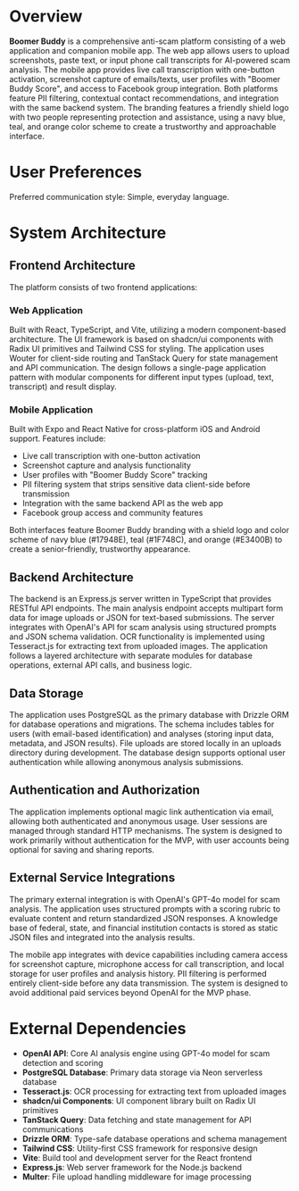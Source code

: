 # Overview

**Boomer Buddy** is a comprehensive anti-scam platform consisting of a web application and companion mobile app. The web app allows users to upload screenshots, paste text, or input phone call transcripts for AI-powered scam analysis. The mobile app provides live call transcription with one-button activation, screenshot capture of emails/texts, user profiles with "Boomer Buddy Score", and access to Facebook group integration. Both platforms feature PII filtering, contextual contact recommendations, and integration with the same backend system. The branding features a friendly shield logo with two people representing protection and assistance, using a navy blue, teal, and orange color scheme to create a trustworthy and approachable interface.

# User Preferences

Preferred communication style: Simple, everyday language.

# System Architecture

## Frontend Architecture
The platform consists of two frontend applications:

### Web Application
Built with React, TypeScript, and Vite, utilizing a modern component-based architecture. The UI framework is based on shadcn/ui components with Radix UI primitives and Tailwind CSS for styling. The application uses Wouter for client-side routing and TanStack Query for state management and API communication. The design follows a single-page application pattern with modular components for different input types (upload, text, transcript) and result display.

### Mobile Application  
Built with Expo and React Native for cross-platform iOS and Android support. Features include:
- Live call transcription with one-button activation
- Screenshot capture and analysis functionality
- User profiles with "Boomer Buddy Score" tracking
- PII filtering system that strips sensitive data client-side before transmission
- Integration with the same backend API as the web app
- Facebook group access and community features

Both interfaces feature Boomer Buddy branding with a shield logo and color scheme of navy blue (#17948E), teal (#1F748C), and orange (#E3400B) to create a senior-friendly, trustworthy appearance.

## Backend Architecture
The backend is an Express.js server written in TypeScript that provides RESTful API endpoints. The main analysis endpoint accepts multipart form data for image uploads or JSON for text-based submissions. The server integrates with OpenAI's API for scam analysis using structured prompts and JSON schema validation. OCR functionality is implemented using Tesseract.js for extracting text from uploaded images. The application follows a layered architecture with separate modules for database operations, external API calls, and business logic.

## Data Storage
The application uses PostgreSQL as the primary database with Drizzle ORM for database operations and migrations. The schema includes tables for users (with email-based identification) and analyses (storing input data, metadata, and JSON results). File uploads are stored locally in an uploads directory during development. The database design supports optional user authentication while allowing anonymous analysis submissions.

## Authentication and Authorization
The application implements optional magic link authentication via email, allowing both authenticated and anonymous usage. User sessions are managed through standard HTTP mechanisms. The system is designed to work primarily without authentication for the MVP, with user accounts being optional for saving and sharing reports.

## External Service Integrations
The primary external integration is with OpenAI's GPT-4o model for scam analysis. The application uses structured prompts with a scoring rubric to evaluate content and return standardized JSON responses. A knowledge base of federal, state, and financial institution contacts is stored as static JSON files and integrated into the analysis results. 

The mobile app integrates with device capabilities including camera access for screenshot capture, microphone access for call transcription, and local storage for user profiles and analysis history. PII filtering is performed entirely client-side before any data transmission. The system is designed to avoid additional paid services beyond OpenAI for the MVP phase.

# External Dependencies

- **OpenAI API**: Core AI analysis engine using GPT-4o model for scam detection and scoring
- **PostgreSQL Database**: Primary data storage via Neon serverless database
- **Tesseract.js**: OCR processing for extracting text from uploaded images
- **shadcn/ui Components**: UI component library built on Radix UI primitives
- **TanStack Query**: Data fetching and state management for API communications
- **Drizzle ORM**: Type-safe database operations and schema management
- **Tailwind CSS**: Utility-first CSS framework for responsive design
- **Vite**: Build tool and development server for the React frontend
- **Express.js**: Web server framework for the Node.js backend
- **Multer**: File upload handling middleware for image processing
